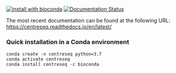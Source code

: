 [![install with bioconda](https://img.shields.io/badge/install%20with-bioconda-brightgreen.svg?style=flat)](http://bioconda.github.io/recipes/centreseq/README.html)
[![Documentation Status](https://readthedocs.org/projects/centreseq/badge/?version=latest)](https://centreseq.readthedocs.io/en/latest/?badge=latest)

The most recent documentation can be found at the following URL: https://centreseq.readthedocs.io/en/latest/

### Quick installation in a Conda environment
```text
conda create -n centreseq python=3.7
conda activate centreseq
conda install centreseq -c bioconda
```